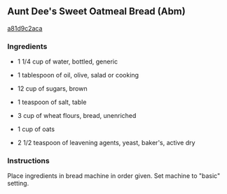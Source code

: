 ## Aunt Dee's Sweet Oatmeal Bread (Abm)

[a81d9c2aca](http://www.food.com/recipe/aunt-dees-sweet-oatmeal-bread-abm-465690)

### Ingredients

 - 1 1/4 cup of water, bottled, generic

 - 1 tablespoon of oil, olive, salad or cooking

 - 12 cup of sugars, brown

 - 1 teaspoon of salt, table

 - 3 cup of wheat flours, bread, unenriched

 - 1 cup of oats

 - 2 1/2 teaspoon of leavening agents, yeast, baker's, active dry

### Instructions

Place ingredients in bread machine in order given. Set machine to "basic" setting.